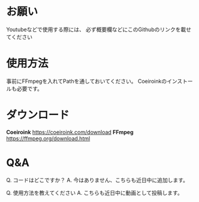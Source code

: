 # お願い
 Youtubeなどで使用する際には、
必ず概要欄などにこのGithubのリンクを載せてください

# 使用方法
事前にFFmpegを入れてPathを通しておいてください。
Coeiroinkのインストールも必要です。

# ダウンロード
**Coeiroink**
https://coeiroink.com/download
**FFmpeg**
https://ffmpeg.org/download.html

# Q&A
Q. コードはどこですか？
A. 今はありません、こちらも近日中に追加します。

Q. 使用方法を教えてください
A. こちらも近日中に動画として投稿します。
